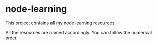 # node-learning

This project contains all my node learning resources.

All the resources are named accordingly. You can follow the numerical order.
